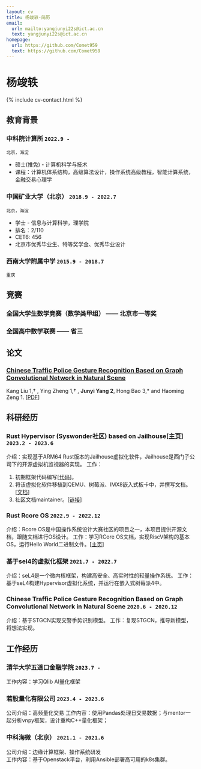 ```yaml
---
layout: cv
title: 杨竣轶-简历
email:
  url: mailto:yangjunyi22s@ict.ac.cn
  text: yangjunyi22s@ict.ac.cn
homepage:
  url: https://github.com/Comet959
  text: https://github.com/Comet959
---
```


# 杨竣轶

<!--
include contact information from the front matter
Supported arguments:
    - homepage: url, text
    - phone
    - email
-->

{% include cv-contact.html %}

## 教育背景

### **中科院计算所** `2022.9 -`

```
北京，海淀
```

- 硕士(推免) - 计算机科学与技术
- 课程：计算机体系结构，高级算法设计，操作系统高级教程，智能计算系统，金融交易心理学


### **中国矿业大学（北京）** `2018.9 - 2022.7`

```
北京，海淀
```

- 学士 - 信息与计算科学，理学院
- 排名：2/110
- CET6: 456
- 北京市优秀毕业生、特等奖学金、优秀毕业设计

### **西南大学附属中学** `2015.9 - 2018.7`

```
重庆
```

## 竞赛

### 全国大学生数学竞赛（数学类甲组） —— 北京市一等奖
### 全国高中数学联赛 —— 省三

## 论文

### [**Chinese Traffic Police Gesture Recognition Based on Graph Convolutional Network in Natural Scene**](https://www.mdpi.com/2076-3417/11/24/11951)
Kang Liu 1,† , Ying Zheng 1,† , **Junyi Yang 2**, Hong Bao 3,* and Haoming Zeng 1.
[[PDF](https://mdpi-res.com/d_attachment/applsci/applsci-11-11951/article_deploy/applsci-11-11951-v2.pdf?version=1639636549)]

## 科研经历
### **Rust Hypervisor (Syswonder社区) based on Jailhouse[[主页](http://report.syswonder.org/#/)]** `2023.2 - 2023.6`
介绍：实现基于ARM64 Rust版本的Jailhouse虚拟化软件，Jailhouse是西门子公司下的开源虚拟机监视器的实现。
工作：
1. 初期框架代码编写[[代码](https://github.com:Comet959/armv8-rust-hypervisor)]。
2. 将该虚拟化软件移植到QEMU、树莓派、IMX8嵌入式板卡中，并撰写文档。[[文档](http://report.syswonder.org/#/2023/20230421_ARM64-QEMU-jailhouse)]
3. 社区文档maintainer。[[链接](https://github.com/syswonder/report)]
### **Rust Rcore OS** `2022.9 - 2022.12`
介绍：Rcore OS是中国操作系统设计大赛社区的项目之一，本项目提供开源文档，跟随文档进行OS设计。
工作：学习RCore OS文档，实现RiscV架构的基本OS，运行Hello World二进制文件。[[主页](https://github.com/LearningOS)]

### **基于sel4的虚拟化框架** `2021.7 - 2022.7`
介绍：seL4是一个微内核框架，构建高安全、高实时性的轻量操作系统。
工作：基于seL4构建Hypervisor虚拟化系统，并运行在嵌入式树莓派4中。

### **Chinese Traffic Police Gesture Recognition Based on Graph Convolutional Network in Natural Scene** `2020.6 - 2020.12`
介绍：基于STGCN实现交警手势识别模型。
工作：复现STGCN，推导新模型，将想法实现。

## 工作经历
### **清华大学五道口金融学院** `2023.7 - `
工作内容：学习Qlib AI量化框架
### **若股量化有限公司** `2023.4 - 2023.6`
公司介绍：高频量化交易
工作内容：使用Pandas处理日交易数据；与mentor一起分析vnpy框架，设计重构C++量化框架；
### **中科海微（北京）** `2021.1 - 2021.6`
公司介绍：边缘计算框架、操作系统研发<br>
工作内容：基于Openstack平台，利用Ansible部署高可用的k8s集群。


<!-- ### Footer

Last updated: May 2013 -->

